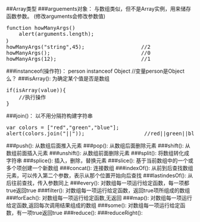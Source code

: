##Array类型
###arguements对象：
	与数组类似，但不是Array实例，用来储存函数参数。 (修改arguments会修改参数值)
<pre>
function howManyArgs()
	alert(arguments.length);
｝
howManyArgs("string",45);                  //2
howManyArgs();                             //0
howManyArgs(12);                           //1
</pre>
###instanceof(操作符)：
	person instanceof Object                   //变量person是Object么？
###isArray():
	为确定某个值是否是数组
<pre>
if(isArray(value)){
	//执行操作
}
</pre>
###join()：
	以不用分隔符构建字符串
<pre>
var colors = ["red","green","blue"];
alert(colors.join("||"));                   //red||green||blue
</pre>
###push():
	从数组后面推入元素
###pop():
	从数组后面删除元素
###shift():
	从数组前面插入元素
###unshift():
	从数组前面删除元素
###split():
	将数组转化成字符串
###splice():
	插入，删除，替换元素
###slice():
	基于当前数组中的一个或多个项创建一个新数组
###concat():
	连接数组
###indexOf():
	从前到后查找数组元素，可以传入第二个参数，表示从那个位置开始向后查找
###lastindesOf():
	从后往前查找，传入参数同上
###every():
	对数组每一项运行给定函数，每一项都true返回true
###filter():
	对数组每一项运行给定函数，返回true项所组成的数组
###forEach():
	对数组每一项运行给定函数,无返回
###map():
	对数组每一项运行给定函数,返回每次调用结果组成的数组
###some():
	对数组每一项运行给定函数，有一项true返回true
###reduce():
###reduceRight():
